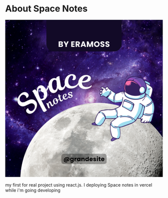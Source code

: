 # About Space Notes

<img src='./public/space-notes-picture.png' />

my first for real project using react.js.
I deploying Space notes in vercel while i'm going developing


